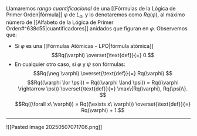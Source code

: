Llamaremos _rango cuantificacional_ de una [[Fórmulas de la Lógica de Primer Orden|fórmula]] $\varphi$ de $L_{\sigma}$, y lo denotaremos como $Rq(\varphi)$, al máximo número de [[Alfabeto de la Lógica de Primer Orden#^638c55|cuantificadores]] anidados que figuran en $\varphi$.
Observemos que:
- Si $\varphi$ es una [[Fórmulas Atómicas - LPO|fórmula atómica]]        $$Rq(\varphi) \overset{\text{def}}{=} 0.$$
- En cualquier otro caso, si $\varphi$ y $\psi$ son fórmulas:
    $$Rq(\neg \varphi) \overset{\text{def}}{=} Rq(\varphi).$$ $$Rq((\varphi \lor \psi)) = Rq((\varphi \land \psi)) = Rq((\varphi \rightarrow \psi)) \overset{\text{def}}{=} \max\{Rq(\varphi), Rq(\psi)\}. $$
    $$Rq((\forall x\ \varphi)) = Rq((\exists x\ \varphi)) \overset{\text{def}}{=} Rq(\varphi) + 1.$$
***
![[Pasted image 20250507071706.png]]